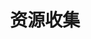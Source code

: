 ---
title: "资源收集"
description: "收集一些网络资源"
slug: "sources"
image: "AAA.jpeg"
style:
    background: "#3CB371"
    color: "#FFFFFF"
---